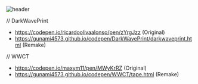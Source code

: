 ![header](https://capsule-render.vercel.app/api?type=wave&color=white&height=200&section=header&text=Gunami%20CodePen%20Source%20List&fontSize=30&LineHeight=40)

// DarkWavePrint
- https://codepen.io/ricardoolivaalonso/pen/zYrgJzz (Original)
- https://gunami4573.github.io/codepen/DarkWavePrint/darkwaveprint.html (Remake)

// WWCT
- https://codepen.io/maxym11/pen/MWyKrRZ (Original)
- https://gunami4573.github.io/codepen/WWCT/tape.html (Remake)